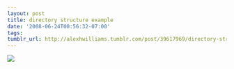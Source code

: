 ```yaml
---
layout: post
title: directory structure example
date: '2008-06-24T00:56:32-07:00'
tags: 
tumblr_url: http://alexhwilliams.tumblr.com/post/39617969/directory-structure-example
---
```

<img src="http://25.media.tumblr.com/EXq6qISREalr6rjs2HuUJVxB_250.jpg"/>
